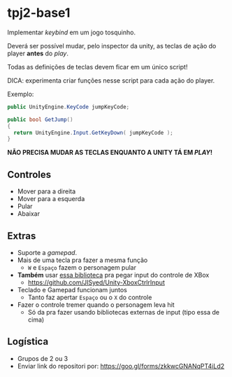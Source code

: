 # tpj2-base1

Implementar _keybind_ em um jogo tosquinho.

Deverá ser possível mudar, pelo inspector da unity, as teclas de ação do player **antes** do _play_.

Todas as definições de teclas devem ficar em um único script!

DICA: experimenta criar funções nesse script para cada ação do player.

Exemplo:
```csharp
public UnityEngine.KeyCode jumpKeyCode;

public bool GetJump()
{
  return UnityEngine.Input.GetKeyDown( jumpKeyCode );
}
```

**NÃO PRECISA MUDAR AS TECLAS ENQUANTO A UNITY TÁ EM _PLAY_!**

## Controles

- Mover para a direita
- Mover para a esquerda
- Pular
- Abaixar

## Extras

- Suporte a _gamepad_.
- Mais de uma tecla pra fazer a mesma função
  - `W` e `Espaço` fazem o personagem pular
- **Também** usar [essa biblioteca](https://github.com/JISyed/Unity-XboxCtrlrInput) pra pegar input do controle de XBox
  - https://github.com/JISyed/Unity-XboxCtrlrInput
- Teclado e Gamepad funcionam juntos
  - Tanto faz apertar `Espaço` ou o `X` do controle
- Fazer o controle tremer quando o personagem leva hit
  - Só da pra fazer usando bibliotecas externas de input (tipo essa de cima)

## Logística

- Grupos de 2 ou 3
- Enviar link do repositori por: https://goo.gl/forms/zkkwcGNANqPT4iLd2
